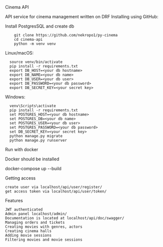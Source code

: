 Cinema API

API service for cinema management written on DRF
Installing using GitHub:

Install PostgresSQL and create db
```
    git clone https://github.com/nekropo1/py-cinema
    cd cinema-api
    python -m venv venv
```
Linux/macOS:
```
  source venv/bin/activate
  pip install -r requirements.txt
  export DB_HOST=<your db hostname>
  export DB_NAME=<your db name>
  export DB_USER=<your db user>
  export DB_PASSWORD=<your db password>
  export DB_SECRET_KEY=<your secret key>
```
Windows: 
```  
  venv\Scripts\activate
  pip install -r requirements.txt
  set POSTGRES_HOST=<your db hostname>
  set POSTGRES_DB=<your db name>
  set POSTGRES_USER=<your db user>
  set POSTGRES_PASSWORD=<your db password>
  set DB_SECRET_KEY=<your secret key>
  python manage.py migrate
  python manage.py runserver
```
Run with docker

Docker should be installed

docker-compose up --build

Getting access

    create user via localhost/api/user/register/
    get access token via localhost/api/user/token/

Features

    JWT authenticated
    Admin panel localhost/admin/
    Documentation is located at localhost/api/doc/swagger/
    Managing orders and tickets
    Creating movies with genres, actors
    Creating cinema halls
    Adding movie sessions
    Filtering movies and movie sessions
